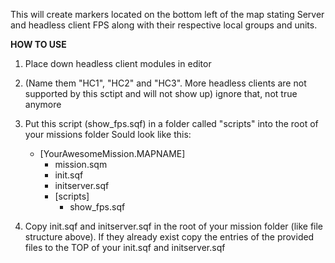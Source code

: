 This will create markers located on the bottom left of the map stating Server and headless client FPS along with their respective local groups and units.

**HOW TO USE**
1. Place down headless client modules in editor
2. (Name them "HC1", "HC2" and "HC3". More headless clients are not supported by this sctipt and will not show up) ignore that, not true anymore
3. Put this script (show_fps.sqf) in a folder called "scripts" into the root of your missions folder 
	Sould look like this:
	- [YourAwesomeMission.MAPNAME]
		- mission.sqm 
		- init.sqf
		- initserver.sqf
		- [scripts]
			- show_fps.sqf

4. Copy init.sqf and initserver.sqf in the root of your mission folder (like file structure above). If they already exist copy the entries of the provided files to the TOP of your init.sqf and initserver.sqf 
